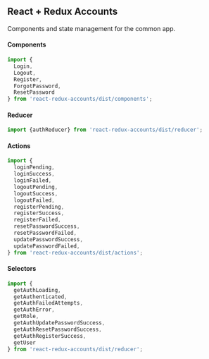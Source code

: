 ## React + Redux Accounts
Components and state management for the common app.

#### Components

```js
import {
  Login,
  Logout,
  Register,
  ForgotPassword,
  ResetPassword
} from 'react-redux-accounts/dist/components';
```
#### Reducer

```js
import {authReducer} from 'react-redux-accounts/dist/reducer';
```

#### Actions

```js
import {
  loginPending,
  loginSuccess,
  loginFailed,
  logoutPending,
  logoutSuccess,
  logoutFailed,
  registerPending,
  registerSuccess,
  registerFailed,
  resetPasswordSuccess,
  resetPasswordFailed,
  updatePasswordSuccess,
  updatePasswordFailed,
} from 'react-redux-accounts/dist/actions';
```

#### Selectors

```js
import {
  getAuthLoading,
  getAuthenticated,
  getAuthFailedAttempts,
  getAuthError,
  getRole,
  getAuthUpdatePasswordSuccess,
  getAuthResetPasswordSuccess,
  getAuthRegisterSuccess,
  getUser
} from 'react-redux-accounts/dist/reducer';
```